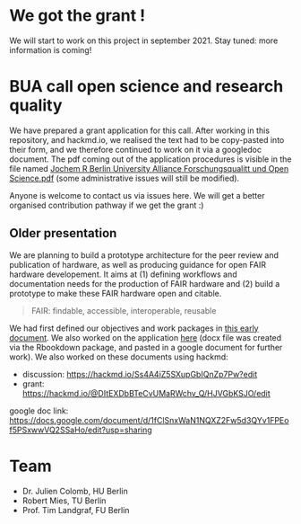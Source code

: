 # We got the grant !

We will start to work on this project in september 2021. Stay tuned: more information is coming!


# BUA call open science and research quality

We have prepared a grant application for this call. After working in this repository, and hackmd.io, we realised the text had to be copy-pasted into their form, and we therefore continued to work on it via a googledoc document. The pdf coming out of the application procedures is visible 
in the file named [Jochem R Berlin University Alliance Forschungsqualitt und Open Science.pdf](Jochem%20R%20Berlin%20University%20Alliance%20Forschungsqualitt%20und%20Open%20Science.pdf) (some administrative issues will still be modified).

Anyone is welcome to contact us via issues here. We will get a better organised contribution pathway if we get the grant :)


## Older presentation




We are planning to build a prototype architecture for the peer review and publication of hardware, as well as producing guidance for open FAIR hardware developement. It aims at (1) defining workflows and documentation needs for the production of FAIR hardware and (2) build a prototype to make these FAIR hardware open and citable. 
> FAIR: findable, accessible, interoperable, reusable

We had first defined our objectives and work packages in [this early document](discussion_doc.md). We also worked on the application [here](grantapplication.Rmd) (docx file was created via the Rbookdown package, and pasted in a google document for further work).
We also worked on these documents using hackmd:
- discussion: https://hackmd.io/Ss4A4iZ5SXupGbIQnZp7Pw?edit
- grant: https://hackmd.io/@DItEXDbBTeCvUMaRWchv_Q/HJVGbKSJO/edit

google doc link: https://docs.google.com/document/d/1fClSnxWaN1NQXZ2Fw5d3QYv1FPEof5PSxwwVQ2SSaHo/edit?usp=sharing


# Team

- Dr. Julien Colomb, HU Berlin
- Robert Mies, TU Berlin
- Prof. Tim Landgraf, FU Berlin

